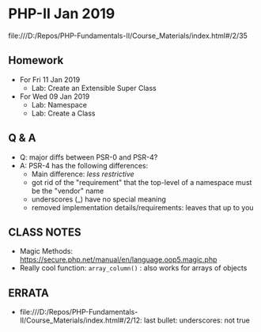 # PHP-II Jan 2019

file:///D:/Repos/PHP-Fundamentals-II/Course_Materials/index.html#/2/35

## Homework
* For Fri 11 Jan 2019
  * Lab: Create an Extensible Super Class
* For Wed 09 Jan 2019
  * Lab: Namespace
  * Lab: Create a Class
## Q & A
* Q: major diffs between PSR-0 and PSR-4?
* A: PSR-4 has the following differences:
    * Main difference: *less restrictive*
    * got rid of the "requirement" that the top-level of a namespace must be the "vendor" name
    * underscores (_) have no special meaning
    * removed implementation details/requirements: leaves that up to you

## CLASS NOTES
* Magic Methods: https://secure.php.net/manual/en/language.oop5.magic.php
* Really cool function: `array_column()` : also works for arrays of objects

## ERRATA
* file:///D:/Repos/PHP-Fundamentals-II/Course_Materials/index.html#/2/12: last bullet: underscores: not true
